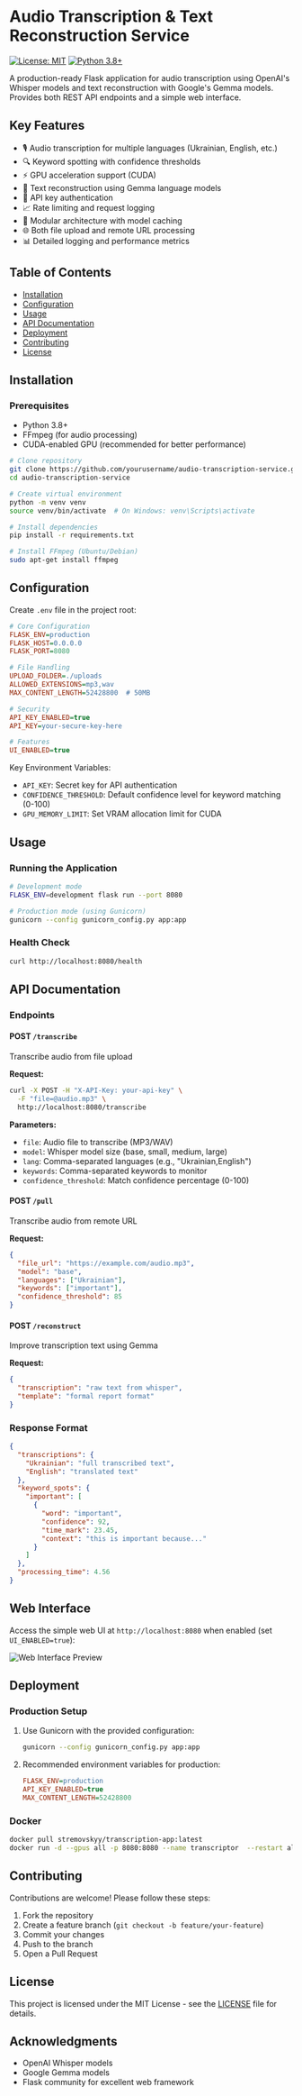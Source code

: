 # Audio Transcription & Text Reconstruction Service

[![License: MIT](https://img.shields.io/badge/License-MIT-yellow.svg)](https://opensource.org/licenses/MIT)
[![Python 3.8+](https://img.shields.io/badge/Python-3.8%2B-blue.svg)](https://www.python.org/downloads/)

A production-ready Flask application for audio transcription using OpenAI's Whisper models and text reconstruction with Google's Gemma models. Provides both REST API endpoints and a simple web interface.

## Key Features

- 🎙️ Audio transcription for multiple languages (Ukrainian, English, etc.)
- 🔍 Keyword spotting with confidence thresholds
- ⚡ GPU acceleration support (CUDA)
- 📝 Text reconstruction using Gemma language models
- 🔐 API key authentication
- 📈 Rate limiting and request logging
- 🧩 Modular architecture with model caching
- 🌐 Both file upload and remote URL processing
- 📊 Detailed logging and performance metrics

## Table of Contents

- [Installation](#installation)
- [Configuration](#configuration)
- [Usage](#usage)
- [API Documentation](#api-documentation)
- [Deployment](#deployment)
- [Contributing](#contributing)
- [License](#license)

## Installation

### Prerequisites

- Python 3.8+
- FFmpeg (for audio processing)
- CUDA-enabled GPU (recommended for better performance)

```bash
# Clone repository
git clone https://github.com/yourusername/audio-transcription-service.git
cd audio-transcription-service

# Create virtual environment
python -m venv venv
source venv/bin/activate  # On Windows: venv\Scripts\activate

# Install dependencies
pip install -r requirements.txt

# Install FFmpeg (Ubuntu/Debian)
sudo apt-get install ffmpeg
```

## Configuration

Create `.env` file in the project root:

```ini
# Core Configuration
FLASK_ENV=production
FLASK_HOST=0.0.0.0
FLASK_PORT=8080

# File Handling
UPLOAD_FOLDER=./uploads
ALLOWED_EXTENSIONS=mp3,wav
MAX_CONTENT_LENGTH=52428800  # 50MB

# Security
API_KEY_ENABLED=true
API_KEY=your-secure-key-here

# Features
UI_ENABLED=true
```

Key Environment Variables:
- `API_KEY`: Secret key for API authentication
- `CONFIDENCE_THRESHOLD`: Default confidence level for keyword matching (0-100)
- `GPU_MEMORY_LIMIT`: Set VRAM allocation limit for CUDA

## Usage

### Running the Application

```bash
# Development mode
FLASK_ENV=development flask run --port 8080

# Production mode (using Gunicorn)
gunicorn --config gunicorn_config.py app:app
```

### Health Check
```bash
curl http://localhost:8080/health
```

## API Documentation

### Endpoints

#### POST `/transcribe`
Transcribe audio from file upload

**Request:**
```bash
curl -X POST -H "X-API-Key: your-api-key" \
  -F "file=@audio.mp3" \
  http://localhost:8080/transcribe
```

**Parameters:**
- `file`: Audio file to transcribe (MP3/WAV)
- `model`: Whisper model size (base, small, medium, large)
- `lang`: Comma-separated languages (e.g., "Ukrainian,English")
- `keywords`: Comma-separated keywords to monitor
- `confidence_threshold`: Match confidence percentage (0-100)

#### POST `/pull`
Transcribe audio from remote URL

**Request:**
```json
{
  "file_url": "https://example.com/audio.mp3",
  "model": "base",
  "languages": ["Ukrainian"],
  "keywords": ["important"],
  "confidence_threshold": 85
}
```

#### POST `/reconstruct`
Improve transcription text using Gemma

**Request:**
```json
{
  "transcription": "raw text from whisper",
  "template": "formal report format"
}
```

### Response Format
```json
{
  "transcriptions": {
    "Ukrainian": "full transcribed text",
    "English": "translated text"
  },
  "keyword_spots": {
    "important": [
      {
        "word": "important",
        "confidence": 92,
        "time_mark": 23.45,
        "context": "this is important because..."
      }
    ]
  },
  "processing_time": 4.56
}
```

## Web Interface

Access the simple web UI at `http://localhost:8080` when enabled (set `UI_ENABLED=true`):

![Web Interface Preview](./screenshots/ui-preview.png)

## Deployment

### Production Setup
1. Use Gunicorn with the provided configuration:
   ```bash
   gunicorn --config gunicorn_config.py app:app
   ```

2. Recommended environment variables for production:
   ```ini
   FLASK_ENV=production
   API_KEY_ENABLED=true
   MAX_CONTENT_LENGTH=52428800
   ```

### Docker
```sh
docker pull stremovskyy/transcription-app:latest
docker run -d --gpus all -p 8080:8080 --name transcriptor  --restart always stremovskyy/transcription-app
```

## Contributing

Contributions are welcome! Please follow these steps:
1. Fork the repository
2. Create a feature branch (`git checkout -b feature/your-feature`)
3. Commit your changes
4. Push to the branch
5. Open a Pull Request

## License

This project is licensed under the MIT License - see the [LICENSE](LICENSE) file for details.

## Acknowledgments

- OpenAI Whisper models
- Google Gemma models
- Flask community for excellent web framework

